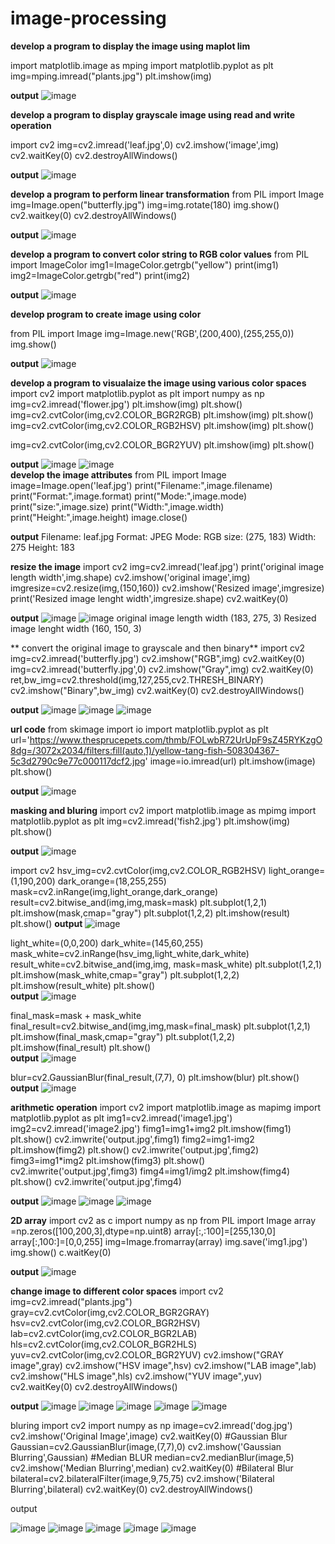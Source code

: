 # image-processing
**develop a program to display the image  using maplot lim**

import  matplotlib.image as mping
import matplotlib.pyplot as plt
img=mping.imread("plants.jpg")
plt.imshow(img)
<br>


**output**
![image](https://user-images.githubusercontent.com/98379636/173807666-3e34e188-5958-4541-b78b-1fd5ab7a0a19.png)

**develop a program to display grayscale image using read and write operation**

import cv2
img=cv2.imread('leaf.jpg',0)
cv2.imshow('image',img)
cv2.waitKey(0)
cv2.destroyAllWindows()
<br>

**output**
![image](https://user-images.githubusercontent.com/98379636/173809118-3ced8e51-adca-4d45-9492-0d1deb0d2270.png)

**develop a program to perform  linear transformation**
from PIL import Image
img=Image.open("butterfly.jpg")
img=img.rotate(180)
img.show()
cv2.waitkey(0)
cv2.destroyAllWindows()
<br>

**output**
![image](https://user-images.githubusercontent.com/98379636/173812041-90023fe5-c81f-4c11-b209-dbcec7166c9e.png)

**develop a program to convert color string to RGB color values**
from PIL import ImageColor
img1=ImageColor.getrgb("yellow")
print(img1)
img2=ImageColor.getrgb("red")
print(img2)
<br>

**output**
![image](https://user-images.githubusercontent.com/98379636/173816890-df46b402-dba1-4e2c-beb6-e6c2199df74b.png)

**develop program to create image using color**

from PIL import Image
img=Image.new('RGB',(200,400),(255,255,0))
img.show()
<br>

**output**
![image](https://user-images.githubusercontent.com/98379636/173818248-46edcf1e-1469-4ed5-9f6d-75ce0e62dcdd.png)

**develop a program to visualaize the image using various color spaces**
import cv2
import matplotlib.pyplot as plt
import numpy as np
img=cv2.imread('flower.jpg')
plt.imshow(img)
plt.show()
img=cv2.cvtColor(img,cv2.COLOR_BGR2RGB)
plt.imshow(img)
plt.show()
img=cv2.cvtColor(img,cv2.COLOR_RGB2HSV)
plt.imshow(img)
plt.show()

img=cv2.cvtColor(img,cv2.COLOR_BGR2YUV)
plt.imshow(img)
plt.show()
<br>

**output**
![image](https://user-images.githubusercontent.com/98379636/174038855-7f2f3122-23b2-4d45-8a83-320e2b34c7ce.png)
![image](https://user-images.githubusercontent.com/98379636/174039208-f7eeaf8d-318e-477a-bfe5-1dee2d8bf280.png)
<br>
**develop the image attributes**
from PIL import Image
image=Image.open('leaf.jpg')
print("Filename:",image.filename)
print("Format:",image.format)
print("Mode:",image.mode)
print("size:",image.size)
print("Width:",image.width)
print("Height:",image.height)
image.close()
<br>

**output**
Filename: leaf.jpg
Format: JPEG
Mode: RGB
size: (275, 183)
Width: 275
Height: 183
<br>

**resize the image**
import cv2
img=cv2.imread('leaf.jpg')
print('original image length width',img.shape)
cv2.imshow('original image',img)
imgresize=cv2.resize(img,(150,160))
cv2.imshow('Resized image',imgresize)
print('Resized  image lenght width',imgresize.shape)
cv2.waitKey(0)
<br>

**output**
![image](https://user-images.githubusercontent.com/98379636/174053815-c2f64396-e82c-4451-8af2-0d18280a445b.png)
![image](https://user-images.githubusercontent.com/98379636/174054040-e3d2d88d-53c5-4660-9e7d-e8824e71d7c5.png)
original image length width (183, 275, 3)
Resized  image lenght width (160, 150, 3)
<br>

** convert the original image to grayscale and then binary**
import cv2
img=cv2.imread('butterfly.jpg')
cv2.imshow("RGB",img)
cv2.waitKey(0)
img=cv2.imread('butterfly.jpg',0)
cv2.imshow("Gray",img)
cv2.waitKey(0)
ret,bw_img=cv2.threshold(img,127,255,cv2.THRESH_BINARY)
cv2.imshow("Binary",bw_img)
cv2.waitKey(0)
cv2.destroyAllWindows()
<br>

**output**
![image](https://user-images.githubusercontent.com/98379636/174061189-81144c5d-05a4-4b38-8ca5-eec901b62d84.png)
![image](https://user-images.githubusercontent.com/98379636/174061294-31734fa9-3444-4c1b-bc89-80efed51ac15.png)
![image](https://user-images.githubusercontent.com/98379636/174061435-1678c746-8240-400b-bfbb-2a294a4e526c.png)

**url code**
from skimage import io
import matplotlib.pyplot as plt
url='https://www.thesprucepets.com/thmb/FOLwbR72UrUpF9sZ45RYKzgO8dg=/3072x2034/filters:fill(auto,1)/yellow-tang-fish-508304367-5c3d2790c9e77c000117dcf2.jpg'
image=io.imread(url)
plt.imshow(image)
plt.show()
<br>

**output**
![image](https://user-images.githubusercontent.com/98379636/175009258-2e38cf41-f147-4dbb-8f17-9258018f33d7.png)
<br>

**masking and bluring**
import cv2
import matplotlib.image as mpimg
import matplotlib.pyplot as plt
img=cv2.imread('fish2.jpg')
plt.imshow(img)
plt.show()
<br>

**output**
![image](https://user-images.githubusercontent.com/98379636/175265766-58df5657-899f-4b4c-8e54-142a45a47459.png)
<br>


import cv2
hsv_img=cv2.cvtColor(img,cv2.COLOR_RGB2HSV)
light_orange=(1,190,200)
dark_orange=(18,255,255)
mask=cv2.inRange(img,light_orange,dark_orange)
result=cv2.bitwise_and(img,img,mask=mask)
plt.subplot(1,2,1)
plt.imshow(mask,cmap="gray")
plt.subplot(1,2,2)
plt.imshow(result)
plt.show()
**output**
![image](https://user-images.githubusercontent.com/98379636/175266169-6d459996-5420-4de2-80d2-86d283028503.png)

light_white=(0,0,200)
dark_white=(145,60,255)
mask_white=cv2.inRange(hsv_img,light_white,dark_white)
result_white=cv2.bitwise_and(img,img, mask=mask_white)
plt.subplot(1,2,1)
plt.imshow(mask_white,cmap="gray")
plt.subplot(1,2,2)
plt.imshow(result_white)
plt.show()
<br>
**output**
![image](https://user-images.githubusercontent.com/98379636/175266773-4fe3c966-c827-4b93-81b4-2c154b403481.png)
<br>

final_mask=mask + mask_white
final_result=cv2.bitwise_and(img,img,mask=final_mask)
plt.subplot(1,2,1)
plt.imshow(final_mask,cmap="gray")
plt.subplot(1,2,2)
plt.imshow(final_result)
plt.show()
<br>
**output**
![image](https://user-images.githubusercontent.com/98379636/175267190-d8e8d0a9-27d6-4dcb-b845-f1ae199344e6.png)

blur=cv2.GaussianBlur(final_result,(7,7), 0)
plt.imshow(blur)
plt.show()
<br>
**output**
![image](https://user-images.githubusercontent.com/98379636/175268334-62299c3d-23f6-44d5-9d9f-66ee4c149371.png)

**arithmetic operation**
import cv2
import matplotlib.image as mapimg
import matplotlib.pyplot as plt
img1=cv2.imread('image1.jpg')
img2=cv2.imread('image2.jpg')
fimg1=img1+img2
plt.imshow(fimg1)
plt.show()
cv2.imwrite('output.jpg',fimg1)
fimg2=img1-img2
plt.imshow(fimg2)
plt.show()
cv2.imwrite('output.jpg',fimg2)
fimg3=img1*img2
plt.imshow(fimg3)
plt.show()
cv2.imwrite('output.jpg',fimg3)
fimg4=img1/img2
plt.imshow(fimg4)
plt.show()
cv2.imwrite('output.jpg',fimg4)

**output**
![image](https://user-images.githubusercontent.com/98379636/175273850-5c7dad34-955f-4405-9c57-56e09e5a7b6d.png)
![image](https://user-images.githubusercontent.com/98379636/175274176-f118e509-006f-474f-87cf-cedf27b51698.png)
![image](https://user-images.githubusercontent.com/98379636/175274280-285c650c-51f5-4fd8-84f1-d994a3f78761.png)

**2D array**
import cv2 as c
import numpy as np
from PIL import Image
array =np.zeros([100,200,3],dtype=np.uint8)
array[:,:100]=[255,130,0]
array[:,100:]=[0,0,255]
img=Image.fromarray(array)
img.save('img1.jpg')
img.show()
c.waitKey(0)

**output**
![image](https://user-images.githubusercontent.com/98379636/175282663-d4283469-a74a-4387-b5ea-6d3f72eb18b9.png)

**change image to different color spaces**
import cv2
img=cv2.imread("plants.jpg")
gray=cv2.cvtColor(img,cv2.COLOR_BGR2GRAY)
hsv=cv2.cvtColor(img,cv2.COLOR_BGR2HSV)
lab=cv2.cvtColor(img,cv2.COLOR_BGR2LAB)
hls=cv2.cvtColor(img,cv2.COLOR_BGR2HLS)
yuv=cv2.cvtColor(img,cv2.COLOR_BGR2YUV)
cv2.imshow("GRAY image",gray)
cv2.imshow("HSV image",hsv)
cv2.imshow("LAB image",lab)
cv2.imshow("HLS image",hls)
cv2.imshow("YUV image",yuv)
cv2.waitKey(0)
cv2.destroyAllWindows()

**output**
![image](https://user-images.githubusercontent.com/98379636/175287156-63845181-57fd-4aff-90db-a14ecd54953f.png)
![image](https://user-images.githubusercontent.com/98379636/175287272-fde770fc-2b54-4174-b12c-494d284430f8.png)
![image](https://user-images.githubusercontent.com/98379636/175287355-53233039-b1da-4198-b7bc-acbd4c0c8ead.png)
![image](https://user-images.githubusercontent.com/98379636/175287467-13195a4d-fb76-47f9-90f2-4636edeb2f49.png)
![image](https://user-images.githubusercontent.com/98379636/175287573-027de779-eb23-4a1c-b586-829ef1061d6b.png)

bluring
import cv2
import numpy as np
image=cv2.imread('dog.jpg')
cv2.imshow('Original Image',image)
cv2.waitKey(0)
#Gaussian Blur
Gaussian=cv2.GaussianBlur(image,(7,7),0)
cv2.imshow('Gaussian Blurring',Gaussian)
#Median BLUR
median=cv2.medianBlur(image,5)
cv2.imshow('Median Blurring',median)
cv2.waitKey(0)
#Bilateral Blur
bilateral=cv2.bilateralFilter(image,9,75,75)
cv2.imshow('Bilateral Blurring',bilateral)
cv2.waitKey(0)
cv2.destroyAllWindows()

output

![image](https://user-images.githubusercontent.com/98379636/179921789-c03dbca7-9da4-4b58-8cd4-3673e4c46711.png)
![image](https://user-images.githubusercontent.com/98379636/179921913-2411eef6-086a-4b47-9252-b5586e2513f0.png)
![image](https://user-images.githubusercontent.com/98379636/179922176-f6385c88-3fb6-47c4-be93-e27c12696ab6.png)
![image](https://user-images.githubusercontent.com/98379636/179922320-9bac4ebe-a893-473e-9ffe-1eb1ea6e7121.png)
![image](https://user-images.githubusercontent.com/98379636/179922461-3bdc44c9-268e-4a1a-a6c5-afa0627ba35e.png)












































